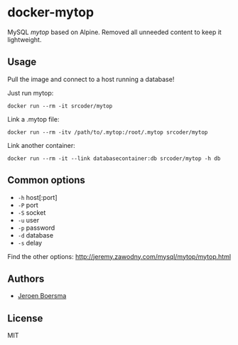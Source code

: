 # docker-mytop

MySQL *mytop* based on Alpine.
Removed all unneeded content to keep it lightweight.

## Usage

Pull the image and connect to a host running a database!

Just run mytop:

    docker run --rm -it srcoder/mytop

Link a .mytop file:

    docker run --rm -itv /path/to/.mytop:/root/.mytop srcoder/mytop

Link another container:

    docker run --rm -it --link databasecontainer:db srcoder/mytop -h db

## Common options

- `-h` host[:port]
- `-P` port
- `-S` socket
- `-u` user
- `-p` password
- `-d` database
- `-s` delay

Find the other options: http://jeremy.zawodny.com/mysql/mytop/mytop.html

## Authors

- [Jeroen Boersma](https://github.com/JeroenBoersma)

## License

MIT

